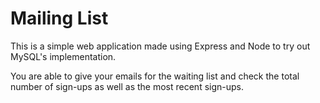 # Mailing List

This is a simple web application made using Express and Node to try out MySQL's implementation.

You are able to give your emails for the waiting list and check the total number of sign-ups as well as the most recent sign-ups.